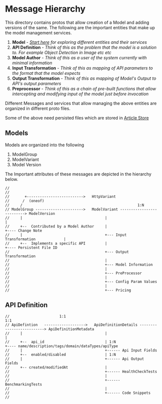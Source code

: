 # Message Hierarchy
This directory contains protos that allow creation of a Model and adding versions of the same. The following are the important entities that make up the model management services. 

1. **Model** - *[Start here](https://github.com/brain-os/brain-proto/edit/model-storage/jio/brain/proto/model/model.proto) for exploring different entities and their services*
2. **API Definition**  - *Think of this as the problem that the model is a solution to. For example Object Detection in Image etc etc*
3. **Model Author** - *Think of this as a user of the system currently with minimal information*
4. **Input Transformation** - *Think of this as mapping of API parameters to the format that the model expects*
5. **Output Transformation** - *Think of this as mapping of Model's Output to API's output parameters*
6. **Preprocessor** - *Think of this as a chain of pre-built functions that allow intercepting and modifying input of the model just before invocation*

Different Messages and services that allow managing the above entities are organized in different proto files. 

Some of the above need persisted files which are stored in [Article Store](https://github.com/brain-os/brain-proto/edit/model-storage/jio/brain/proto/stores/article_store.md)

## Models
Models are organized into the following

1.  ModelGroup
2.  ModelVariant
3.  Model Version

The Important attributes of these messages are depicted in the hierarchy below. 
```
//
//
//       +-------------------------->   HttpVariant
//      /  (oneof)
//     /                                                     1:N
// ModelGroup ---------------------->   ModelVariant --------------------------> ModelVersion
//     |                                      |                                     |
//     +--  Contributed by a Model Author     |                                     +---- Change Note
//     |                                      +--- Input Transformation             |
//     +--  Implements a specific API         |                                     +---- Persistent File ID 
//                                            +--- Output Transformation 
//                                            |
//                                            +--- Model Information 
//                                            |
//                                            +--- PreProcessor
//                                            |
//                                            +--- Config Param Values
//                                            |
//                                            +--- Pricing

```


## API Definition

```
//                       1:1                                          1:1
// ApiDefintion   ------------------->   ApiDefinitionDetails --------------------------> ApiDefinitionMetadata
//     |                                      |                                               |
//     +--  api_id                            | 1:N                                           +---- name/description/tags/domain/dataTypes/apiType
//     |                                      +------ Api Input Fields                        
//     +--  enabled/disabled                  | 1:N                                           
//     |                                      +------ Api Output Fields
//     +-- created/modifiedAt                 |
//                                            +------ HealthCheckTests
//                                            |
//                                            +------ BenchmarkingTests
//                                            |
//                                            +------ Code Snippets
//
```
